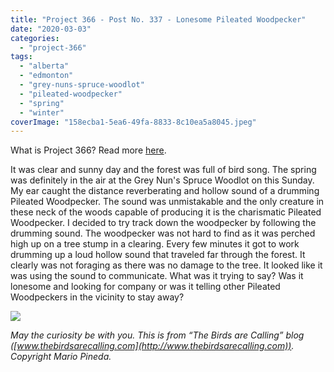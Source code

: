 ```yaml
---
title: "Project 366 - Post No. 337 - Lonesome Pileated Woodpecker"
date: "2020-03-03"
categories: 
  - "project-366"
tags: 
  - "alberta"
  - "edmonton"
  - "grey-nuns-spruce-woodlot"
  - "pileated-woodpecker"
  - "spring"
  - "winter"
coverImage: "158ecba1-5ea6-49fa-8833-8c10ea5a8045.jpeg"
---
```


What is Project 366? Read more [here](https://thebirdsarecalling.com/2019/03/29/project-366/).

It was clear and sunny day and the forest was full of bird song. The spring was definitely in the air at the Grey Nun's Spruce Woodlot on this Sunday. My ear caught the distance reverberating and hollow sound of a drumming Pileated Woodpecker. The sound was unmistakable and the only creature in these neck of the woods capable of producing it is the charismatic Pileated Woodpecker. I decided to try track down the woodpecker by following the drumming sound. The woodpecker was not hard to find as it was perched high up on a tree stump in a clearing. Every few minutes it got to work drumming up a loud hollow sound that traveled far through the forest. It clearly was not foraging as there was no damage to the tree. It looked like it was using the sound to communicate. What was it trying to say? Was it lonesome and looking for company or was it telling other Pileated Woodpeckers in the vicinity to stay away?

![](https://thebirdsarecallingandimustgo.files.wordpress.com/2020/03/158ecba1-5ea6-49fa-8833-8c10ea5a8045.jpeg?w=1024)

_May the curiosity be with you. This is from “The Birds are Calling” blog ([www.thebirdsarecalling.com](http://www.thebirdsarecalling.com)). Copyright Mario Pineda._
